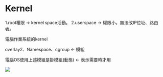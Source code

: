 # Kernel

1.root權限 → kernel space活動。
2.userspace → 權限小，無法改IP位址、路由表。

電腦作業系統的kernel

overlay2、Namespace、cgroup ← 模組

電腦OS使用上述模組是掛模組(動態) ← 表示需要時才用

![](https://i.imgur.com/rPTXmmQ.png)



